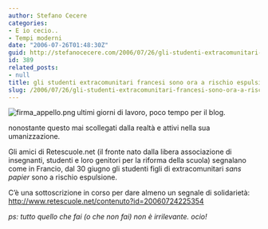 ```yaml
---
author: Stefano Cecere
categories:
- E io cecio..
- Tempi moderni
date: "2006-07-26T01:48:30Z"
guid: http://stefanocecere.com/2006/07/26/gli-studenti-extracomunitari-francesi-sono-ora-a-rischio-espulsione/
id: 389
related_posts:
- null
title: gli studenti extracomunitari francesi sono ora a rischio espulsione
slug: /2006/07/26/gli-studenti-extracomunitari-francesi-sono-ora-a-rischio-espulsione/
---
```


<img align="left" title="firma_appello.png" id="image388" alt="firma_appello.png" src="http://stefanocecere.com/wp-content/uploads/sites/3/2006/07/firma_appello.png" />ultimi giorni di lavoro, poco tempo per il blog.

nonostante questo mai scollegati dalla realtà e attivi nella sua umanizzazione.

Gli amici di Retescuole.net (il fronte nato dalla libera associazione di insegnanti, studenti e loro genitori per la riforma della scuola) segnalano come in Francio, dal 30 giugno gli studenti figli di extracomunitari _sans papier_ sono a rischio espulsione.

C&#8217;è una sottoscrizione in corso per dare almeno un segnale di solidarietà: <a target="_blank" href="http://www.retescuole.net/contenuto?id=20060724225354">http://www.retescuole.net/contenuto?id=20060724225354</a>

 _ps: tutto quello che fai (o che non fai) non è irrilevante. ocio!_
